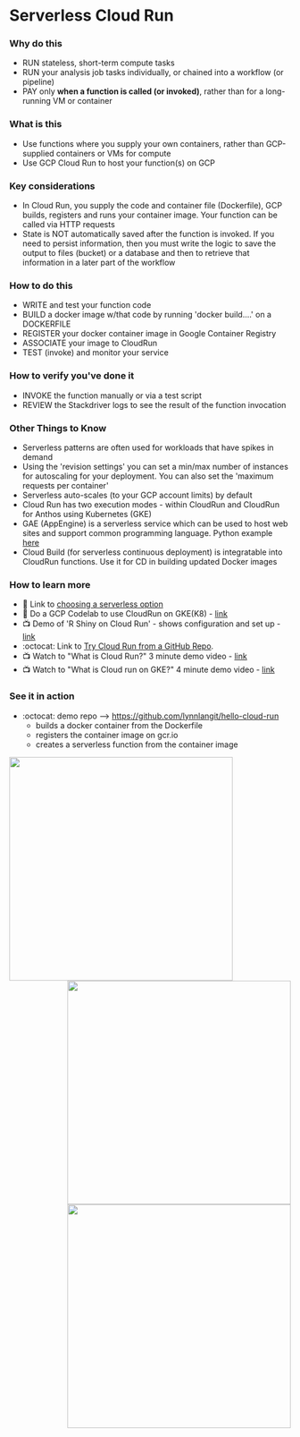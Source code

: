 # Serverless Cloud Run

### Why do this
 - RUN stateless, short-term compute tasks
 - RUN your analysis job tasks individually, or chained into a workflow (or pipeline)
 - PAY only **when a function is called (or invoked)**, rather than for a long-running VM or container

### What is this
 - Use functions where you supply your own containers, rather than GCP-supplied containers or VMs for compute
 - Use GCP Cloud Run to host your function(s) on GCP

### Key considerations
 - In Cloud Run, you supply the code and container file (Dockerfile), GCP builds, registers and runs your container image. Your function can be called via HTTP requests
 - State is NOT automatically saved after the function is invoked.  If you need to persist information, then you must write the logic to save the output to files (bucket) or a database and then to retrieve that information in a later part of the workflow

### How to do this
 - WRITE and test your function code
 - BUILD a docker image w/that code by running 'docker build....' on a DOCKERFILE
 - REGISTER your docker container image in Google Container Registry
 - ASSOCIATE your image to CloudRun 
 - TEST (invoke) and monitor your service

### How to verify you've done it
 - INVOKE the function manually or via a test script
 - REVIEW the Stackdriver logs to see the result of the function invocation

### Other Things to Know

 - Serverless patterns are often used for workloads that have spikes in demand
 - Using the 'revision settings' you can set a min/max number of instances for autoscaling for your deployment.  You can also set the 'maximum requests per container'
 - Serverless auto-scales (to your GCP account limits) by default
 - Cloud Run has two execution modes - within CloudRun and CloudRun for Anthos using Kubernetes (GKE)
 - GAE (AppEngine) is a serverless service which can be used to host web sites and support common programming language.  Python example [here](https://cloud.google.com/appengine/docs/python/)
 - Cloud Build (for serverless continuous deployment) is integratable into CloudRun functions.  Use it for CD in building updated Docker images 

### How to learn more

- 📘 Link to [choosing a serverless option](https://cloud.google.com/serverless-options/)
- 📓 Do a GCP Codelab to use CloudRun on GKE(K8) - [link](https://codelabs.developers.google.com/codelabs/cloud-run-gke/)
- 📺 Demo of 'R Shiny on Cloud Run' - shows configuration and set up - [link](https://www.youtube.com/watch?v=uu97P0IWsO0)
 - :octocat: Link to [Try Cloud Run from a GitHub Repo](https://github.com/lynnlangit/hello-cloud-run).  
 - 📺 Watch to "What is Cloud Run?" 3 minute demo video - [link](https://www.linkedin.com/learning/google-cloud-platform-essential-training-3/google-cloud-run)
- 📺 Watch to "What is Cloud run on GKE?" 4 minute demo video - [link](
https://www.linkedin.com/learning/google-cloud-platform-essential-training-3/google-cloud-run-on-gke)

### See it in action

- :octocat: demo repo --> https://github.com/lynnlangit/hello-cloud-run
  - builds a docker container from the Dockerfile
  - registers the container image on gcr.io 
  - creates a serverless function from the container image 
 <img src="https://github.com/lynnlangit/gcp-for-bioinformatics/blob/master/images/hello-cloud-run.png" width=400 align="left">
 <img src="https://github.com/lynnlangit/gcp-for-bioinformatics/blob/master/images/container-registry.png" width=400 align="right">
<img src="https://github.com/lynnlangit/gcp-for-bioinformatics/blob/master/images/cloud-run.png" width=400 align="right">




